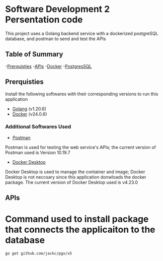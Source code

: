 # Software Development 2 Persentation code
This project uses a Golang backend service with a dockerized postgreSQL database, and postman to send and test the APIs

## Table of Summary


-[Prerquisties](#prerquisties)
-[APIs](#apis)
-[Docker](#docker)
-[PostgresSQL](#postgresql)

## Prerquisties

Install the following softwares with their corresponding versions to run this application

- [Golang](https://go.dev/) (v1.20.6)
- [Docker](https://www.docker.com/) (v24.0.6)

### Additional Softwares Used

- [Postman](https://www.postman.com/)

Postman is used for testing the web service's APIs; the current version of Postman used is Version 10.19.7

- [Docker Desktop](https://www.docker.com/products/docker-desktop/)

Docker Desktop is used to manage the container and image; Docker Desktop is not neccsary since this application donwloads the docker package. The current version of Docker Desktop used is v4.23.0

## APIs


# Command used to install package that connects the applicaiton to the database
```bash
go get github.com/jackc/pgx/v5
```

